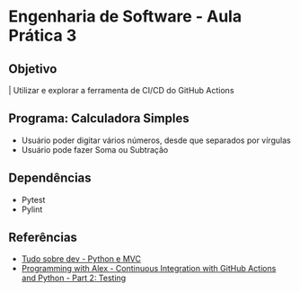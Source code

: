 # Engenharia de Software - Aula Prática 3
## Objetivo
| Utilizar e explorar a ferramenta de CI/CD do GitHub Actions

## Programa: Calculadora Simples
- Usuário poder digitar vários números, desde que separados por vírgulas
- Usuário pode fazer Soma ou Subtração

## Dependências
- Pytest
- Pylint

## Referências
- [Tudo sobre dev - Python e MVC](https://marcosamdias.wordpress.com/2014/11/02/python-e-mvc/)
- [Programming with Alex - Continuous Integration with GitHub Actions and Python - Part 2: Testing](https://www.youtube.com/watch?v=rY-igT2N8zU)